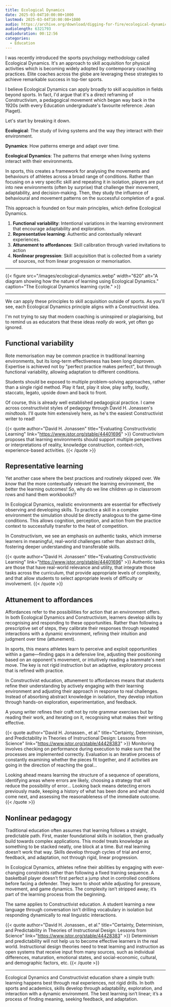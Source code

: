 ```yaml
---
title: Ecological Dynamics
date: 2025-03-04T10:00:00+1000
lastmod: 2025-03-04T10:00:00+1000
audio: https://archive.org/download/digging-for-fire/ecological-dynamics.mp3
audiolength: 6321793
audioduration: 00:12:56
categories:
  - Education
---
```


I was recently introduced the sports psychology methodology called Ecological Dynamics. It's an approach to skill acquisition for physical activities which is becoming widely adopted by contemporary coaching practices. Elite coaches across the globe are leveraging these strategies to achieve remarkable success in top-tier sports.

I believe Ecological Dynamics can apply broadly to skill acquisition in fields beyond sports. In fact, I'd argue that it's a direct reframing of Constructivism, a pedagogical movement which began way back in the 1920s (with every Education undergraduate's favourite reference: Jean Piaget).

Let's start by breaking it down.

**Ecological**: The study of living systems and the way they interact with their environment.

**Dynamics**: How patterns emerge and adapt over time.

**Ecological Dynamics**: The patterns that emerge when living systems interact with their environments.

In sports, this creates a framework for analysing the movements and behaviours of athletes across a broad range of conditions. Rather than focusing on a very specific skill and repeating it in isolation, players are put into new environments (often by surprise) that challenge their movement, adaptability, and decision-making. Then, they study the influence of behavioural and movement patterns on the successful completion of a goal.

This approach is founded on four main principles, which define Ecological Dynamics.

1. **Functional variability**: Intentional variations in the learning environment that encourage adaptability and exploration.
2. **Representative learning**: Authentic and contextually relevant experiences.
3. **Attunement to affordances**: Skill calibration through varied invitations to action
4. **Nonlinear progression**: Skill acquisition that is collected from a variety of sources, not from linear progression or memorisation.

---

{{< figure src="/images/ecological-dynamics.webp" width="620" alt="A diagram showing how the nature of learning using Ecological Dynamics." caption="The Ecological Dynamics learning cycle." >}}

---

We can apply these principles to skill acquisition outside of sports. As you'll see, each Ecological Dynamics principle aligns with a Constructivist idea.

I'm not trying to say that modern coaching is uninspired or plagiarising, but to remind us as educators that these ideas _really do work_, yet often go ignored.

## Functional variability

Rote memorisation may be common practice in traditional learning environments, but its long-term effectiveness has been long disproven. Expertise is achieved not by "perfect practice makes perfect", but through functional variability, allowing adaptation to different conditions.

Students should be exposed to multiple problem-solving approaches, rather than a single rigid method. Play it fast, play it slow, play softy, loudly, staccato, legato, upside down and back to front.

Of course, this is already well established pedagogical practice. I came across constructivist styles of pedagogy through David H. Jonassen's *mindtools*. I'll quote him extensively here, as he's the easiest Constructivist writer to read!

{{< quote author="David H. Jonassen" title="Evaluating Constructivistic Learning" link="https://www.jstor.org/stable/44401696" >}}
Constructivism proposes that learning environments should support multiple perspectives or interpretations of reality, knowledge construction, context-rich, experience-based activities.
{{< /quote >}}

## Representative learning

Yet another case where the best practices and routinely skipped over. We *know* that the more contextually relevant the learning environment, the better the learning outcomes! So, why do we line children up in classroom rows and hand them workbooks!?

In Ecological Dynamics, realistic environments are essential for effectively observing and developing skills. To practice a skill in a complex environment the simulation should be directly analogous to the game-time conditions. This allows cognition, perception, and action from the practice context to successfully transfer to the heat of competition.

In Constructivism, we see an emphasis on authentic tasks, which immerse learners in meaningful, real-world challenges rather than abstract drills, fostering deeper understanding and transferable skills.

{{< quote author="David H. Jonassen" title="Evaluating Constructivistic Learning" link="https://www.jstor.org/stable/44401696" >}}
Authentic tasks are those that have real-world relevance and utility, that integrate those tasks across the curriculum, that provide appropriate levels of complexity, and that allow students to select appropriate levels of difficulty or involvement. 
{{< /quote >}}

## Attunement to affordances

Affordances refer to the possibilities for action that an environment offers. In both Ecological Dynamics and Constructivism, learners develop skills by recognising and responding to these opportunities. Rather than following a prescriptive set of steps, they calibrate their responses through repeated interactions with a dynamic environment, refining their intuition and judgment over time (attunement).

In sports, this means athletes learn to perceive and exploit opportunities within a game—finding gaps in a defensive line, adjusting their positioning based on an opponent's movement, or intuitively reading a teammate's next move. The key is not rigid instruction but an adaptive, exploratory process that is refined with practice. 

In Constructivist education, attunement to affordances means that students refine their understanding by actively engaging with their learning environment and adjusting their approach in response to real challenges. Instead of absorbing abstract knowledge in isolation, they develop intuition through hands-on exploration, experimentation, and feedback.

A young writer refines their craft not by rote grammar exercises but by reading their work, and iterating on it, recognising what makes their writing effective.

{{< quote author="David H. Jonassen., et al." title="Certainty, Determinism, and Predictability in Theories of Instructional Design: Lessons from Science" link="https://www.jstor.org/stable/44428383" >}}
Monitoring involves checking on performance during execution to make sure that the processes are implemented correctly. Evaluation is an iterative process of constantly examining whether the pieces fit together, and if activities are going in the direction of reaching the goal...

Looking ahead means learning the structure of a sequence of operations, identifying areas where errors are likely, choosing a strategy that will reduce the possibility of error... Looking back means detecting errors previously made, keeping a history of what has been done and what should come next, and assessing the reasonableness of the immediate outcome.
{{< /quote >}}

## Nonlinear pedagogy

Traditional education often assumes that learning follows a straight, predictable path. First, master foundational skills in isolation, then gradually build towards complex applications. This model treats knowledge as something to be stacked neatly, one block at a time. But real learning doesn’t work that way. Skills develop through cycles of trial and error, feedback, and adaptation, not through rigid, linear progression.

In Ecological Dynamics, athletes refine their abilities by engaging with ever-changing constraints rather than following a fixed training sequence. A basketball player doesn’t first perfect a jump shot in controlled conditions before facing a defender. They learn to shoot while adjusting for pressure, movement, and game dynamics. The complexity isn’t stripped away; it’s part of the learning process from the beginning.

The same applies to Constructivist education. A student learning a new language through conversation isn’t drilling vocabulary in isolation but responding dynamically to real linguistic interactions.

{{< quote author="David H. Jonassen., et al." title="Certainty, Determinism, and Predictability in Theories of Instructional Design: Lessons from Science" link="https://www.jstor.org/stable/44428383" >}}
Determinism and predictability will not help us to become effective learners in the real world. Instructional design theories need to treat learning and instruction as open systems that receive input from many sources, such as individual differences, maturation, emotional states, and social-economic, cultural, and demographic factors, etc.
{{< /quote >}}

---

Ecological Dynamics and Constructivist education share a simple truth: learning happens best through real experiences, not rigid drills. In both sports and academics, skills develop through adaptability, exploration, and interaction with a dynamic environment. The best learning isn’t linear; it’s a process of finding meaning, seeking feedback, and adaptation.
